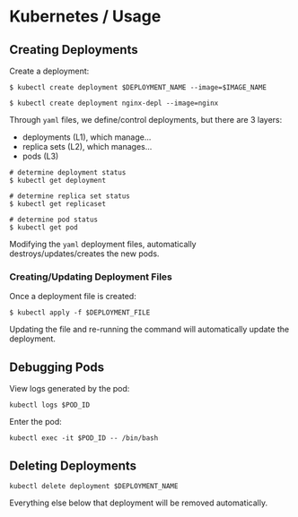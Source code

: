 # Kubernetes / Usage

## Creating Deployments

Create a deployment:
```
$ kubectl create deployment $DEPLOYMENT_NAME --image=$IMAGE_NAME

$ kubectl create deployment nginx-depl --image=nginx
```

Through `yaml` files, we define/control deployments, but there are 3 layers:
- deployments (L1), which manage...
- replica sets (L2), which manages...
- pods (L3)

```
# determine deployment status
$ kubectl get deployment

# determine replica set status
$ kubectl get replicaset

# determine pod status
$ kubectl get pod
```

Modifying the `yaml` deployment files, automatically destroys/updates/creates the new pods.

### Creating/Updating Deployment Files

Once a deployment file is created:
```
$ kubectl apply -f $DEPLOYMENT_FILE
```
Updating the file and re-running the command will automatically update the deployment.

## Debugging Pods

View logs generated by the pod:
```
kubectl logs $POD_ID
```

Enter the pod:
```
kubectl exec -it $POD_ID -- /bin/bash
```

## Deleting Deployments

```
kubectl delete deployment $DEPLOYMENT_NAME
```
Everything else below that deployment will be removed automatically.

